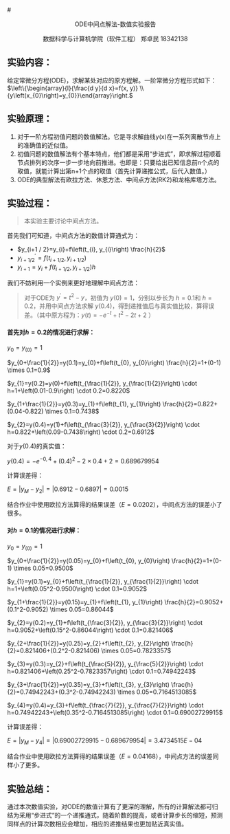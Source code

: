 #<center>ODE中间点解法-数值实验报告</center>
<center>数据科学与计算机学院（软件工程） 郑卓民 18342138</center>

## 实验内容：
给定常微分方程(ODE)，求解某处对应的原方程解。一阶常微分方程形式如下：           
$\left\{\begin{array}{l}{\frac{d y}{d x}=f(x, y)} \\ {y\left(x_{0}\right)=y_{0}}\end{array}\right.$

## 实验原理：
1. 对于一阶方程初值问题的数值解法。它是寻求解曲线y(x)在一系列离散节点上的准确值的近似值。
2. 初值问题的数值解法有个基本特点，他们都是采用“步进式”，即求解过程顺着节点排列的次序一步一步地向前推进。也即是：只要给出已知信息前n个点的取值，就能计算出第n+1个点的取值（首先计算递推公式，后代入数值。）
3. ODE的典型解法有欧拉方法、休恩方法、中间点方法(RK2)和龙格库塔方法。

## 实验过程：
> 本实验主要讨论中间点方法。

首先我们可知道，中间点方法的数值计算通式为：      

- $y_{i+1 / 2}=y_{i}+f\left(t_{i}, y_{i}\right) \frac{h}{2}$
- $y_{i+1 / 2}^{\prime}=f\left(t_{i+1 / 2}, y_{i+1 / 2}\right)$
- $y_{i+1}=y_{i}+f\left(t_{i+1 / 2}, y_{i+1 / 2}\right) h$


我们不妨利用一个实例来更好地理解中间点方法：

> 对于ODE为 $y^{\prime}=t^{2}-y$，初值为 $y(0) = 1$，分别以步长为 $h = 0.1$和 $h = 0.2$，并用中间点方法求解 $y(0.4)$，得到递推值后与真实值比较，算得误差。（其中原方程为：$y(t)=-e^{-t}+t^{2}-2 t+2$ ）

#### 首先对$h = 0.2$的情况进行求解：

$y_{0}=y_{(0)}=1$

$y_{0+\frac{1}{2}}=y(0.1)=y_{0}+f\left(t_{0}, y_{0}\right) \frac{h}{2}=1+(0-1) \times 0.1=0.9$

$y_{1}=y(0.2)=y(0)+f\left(t_{\frac{1}{2}}, y_{\frac{1}{2}}\right) \cdot h=1+\left(0.01-0.9\right) \cdot 0.2=0.8220$

$y_{1+\frac{1}{2}}=y(0.3)=y_{1}+f\left(t_{1}, y_{1}\right) \frac{h}{2}=0.822+(0.04-0.822) \times 0.1=0.7438$

$y_{2}=y(0.4)=y(1)+f\left(t_{\frac{3}{2}}, y_{\frac{3}{2}}\right) \cdot h=0.822+\left(0.09-0.7438\right) \cdot 0.2=0.6912$

对于$y(0.4)$的真实值：

$y(0.4)=-e^{-0,4}+(0.4)^{2}-2 \times 0.4+2=0.689679954$

计算误差得：

$E=\left|y_{M}-y_{2}\right|=|0.6912-0.6897|=0.0015$

结合作业中使用欧拉方法算得的结果误差（$E = 0.0202$），中间点方法的误差小了很多。

#### 对$h = 0.1$的情况进行求解：

$y_{0}=y_{(0)}=1$

$y_{0+\frac{1}{2}}=y(0.05)=y_{0}+f\left(t_{0}, y_{0}\right) \frac{h}{2}=1+(0-1) \times 0.05=0.9500$

$y_{1}=y(0.1)=y_{0}+f\left(t_{\frac{1}{2}}, y_{\frac{1}{2}}\right) \cdot h=1+\left(0.05^2-0.9500\right) \cdot 0.1=0.9052$

$y_{1+\frac{1}{2}}=y(0.15)=y_{1}+f\left(t_{1}, y_{1}\right) \frac{h}{2}=0.9052+(0.1^2-0.9052) \times 0.05=0.86044$

$y_{2}=y(0.2)=y_{1}+f\left(t_{\frac{3}{2}}, y_{\frac{3}{2}}\right) \cdot h=0.9052+\left(0.15^2-0.86044\right) \cdot 0.1=0.821406$

$y_{2+\frac{1}{2}}=y(0.25)=y_{2}+f\left(t_{2}, y_{2}\right) \frac{h}{2}=0.821406+(0.2^2-0.821406) \times 0.05=0.7823357$

$y_{3}=y(0.3)=y_{2}+f\left(t_{\frac{5}{2}}, y_{\frac{5}{2}}\right) \cdot h=0.821406+\left(0.25^2-0.7823357\right) \cdot 0.1=0.74942243$

$y_{3+\frac{1}{2}}=y(0.35)=y_{3}+f\left(t_{3}, y_{3}\right) \frac{h}{2}=0.74942243+(0.3^2-0.74942243) \times 0.05=0.7164513085$

$y_{4}=y(0.4)=y_{3}+f\left(t_{\frac{7}{2}}, y_{\frac{7}{2}}\right) \cdot h=0.74942243+\left(0.35^2-0.7164513085\right) \cdot 0.1=0.69002729915$

计算误差得：

$E=\left|y_{M}-y_{4}\right|=|0.69002729915-0.689679954|=3.4734515 E-04$

结合作业中使用欧拉方法算得的结果误差（$E = 0.04168$），中间点方法的误差同样小了更多。

## 实验总结：

通过本次数值实验，对ODE的数值计算有了更深的理解，所有的计算解法都可归结为采用“步进式”的一个递推通式，随着阶数的提高，或者计算步长的缩短，预测同样点的计算次数相应会增加，相应的递推结果也更加贴近真实值。


